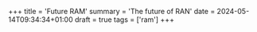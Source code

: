 +++
title = 'Future RAM'
summary = 'The future of RAN'
date = 2024-05-14T09:34:34+01:00
draft = true
tags = ['ram']
+++

